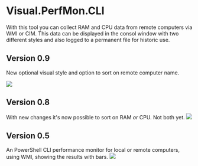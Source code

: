 # Visual.PerfMon.CLI
With this tool you can collect RAM and CPU data from remote computers via WMI or CIM.
This data can be displayed in the consol window with two different styles and also logged to a permanent file for historic use.

## Version 0.9
New optional visual style and option to sort on remote computer name.

![](https://user-images.githubusercontent.com/41646439/44540801-5e642b00-a708-11e8-8b1b-db7a63e31137.png)
## Version 0.8
With new changes it's now possible to sort on RAM _or_ CPU. Not both yet.
![](https://user-images.githubusercontent.com/41646439/43227368-d780eea8-905e-11e8-8e0e-d3923e5873bb.png)
## Version 0.5
An PowerShell CLI performance monitor for local or remote computers, using WMI, showing the results with bars.
![](https://user-images.githubusercontent.com/41646439/43158055-fe2d2048-8f7e-11e8-9832-b70c9d356228.png)

